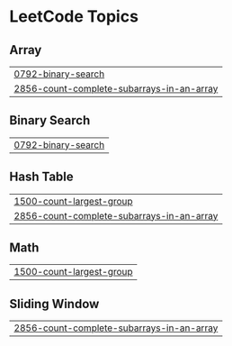 

<!---LeetCode Topics Start-->
# LeetCode Topics
## Array
|  |
| ------- |
| [0792-binary-search](https://github.com/solomon-2105/DSA/tree/master/0792-binary-search) |
| [2856-count-complete-subarrays-in-an-array](https://github.com/solomon-2105/DSA/tree/master/2856-count-complete-subarrays-in-an-array) |
## Binary Search
|  |
| ------- |
| [0792-binary-search](https://github.com/solomon-2105/DSA/tree/master/0792-binary-search) |
## Hash Table
|  |
| ------- |
| [1500-count-largest-group](https://github.com/solomon-2105/DSA/tree/master/1500-count-largest-group) |
| [2856-count-complete-subarrays-in-an-array](https://github.com/solomon-2105/DSA/tree/master/2856-count-complete-subarrays-in-an-array) |
## Math
|  |
| ------- |
| [1500-count-largest-group](https://github.com/solomon-2105/DSA/tree/master/1500-count-largest-group) |
## Sliding Window
|  |
| ------- |
| [2856-count-complete-subarrays-in-an-array](https://github.com/solomon-2105/DSA/tree/master/2856-count-complete-subarrays-in-an-array) |
<!---LeetCode Topics End-->